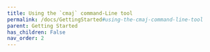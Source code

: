```yaml
---
title: Using the `cmaj` command-Line tool
permalink: /docs/GettingStarted#using-the-cmaj-command-line-tool
parent: Getting Started
has_children: False
nav_order: 2
---
```

